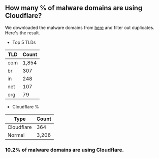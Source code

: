 ## How many % of malware domains are using Cloudflare?


We downloaded the malware domains from [here](https://urlhaus.abuse.ch) and filter out duplicates.
Here's the result.


[//]: # (start replacement)


- Top 5 TLDs

| TLD | Count |
| --- | --- |
| com | 1,854 |
| br | 307 |
| in | 248 |
| net | 107 |
| org | 79 |


- Cloudflare %

| Type | Count |
| --- | --- |
| Cloudflare | 364 |
| Normal | 3,206 |


### 10.2% of malware domains are using Cloudflare.